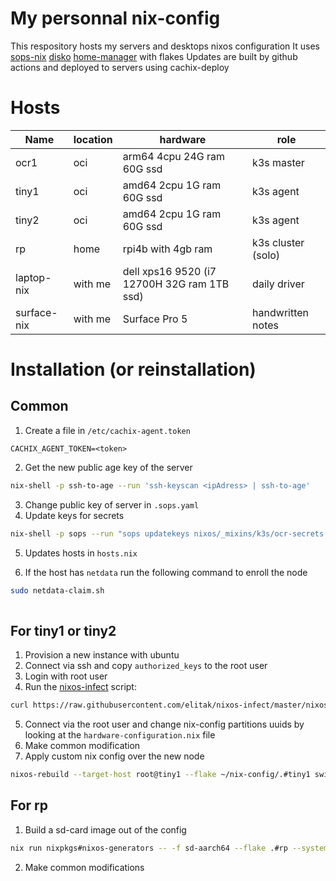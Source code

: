# My personnal nix-config

This respository hosts my servers and desktops nixos configuration
It uses [sops-nix](https://github.com/Mic92/sops-nix) [disko](https://github.com/nix-community/disko) [home-manager](https://github.com/nix-community/home-manager) with flakes
Updates are built by github actions and deployed to servers using cachix-deploy

# Hosts

| Name | location | hardware | role |
|------|----------|----------|------|
| ocr1 | oci      | arm64 4cpu 24G ram 60G ssd | k3s master |
| tiny1 | oci     | amd64 2cpu 1G ram 60G ssd  | k3s agent  |
| tiny2 | oci     | amd64 2cpu 1G ram 60G ssd  | k3s agent  |
| rp    | home    | rpi4b with 4gb ram         | k3s cluster (solo)  |
| laptop-nix | with me | dell xps16 9520 (i7 12700H 32G ram 1TB ssd) | daily driver |
| surface-nix | with me | Surface Pro 5 | handwritten notes |

# Installation (or reinstallation)

## Common

 1. Create a file in `/etc/cachix-agent.token`

 ```
 CACHIX_AGENT_TOKEN=<token>
 ```

 2. Get the new public age key of the server

 ```bash
 nix-shell -p ssh-to-age --run 'ssh-keyscan <ipAdress> | ssh-to-age'
 ```

 3. Change public key of server in `.sops.yaml`
 4. Update keys for secrets

 ```bash
nix-shell -p sops --run "sops updatekeys nixos/_mixins/k3s/ocr-secrets.yml"
 ```

 5. Updates hosts in `hosts.nix`

 6. If the host has  `netdata` run the following command to enroll the node

```bash
sudo netdata-claim.sh
   
```

## For tiny1 or tiny2

 1. Provision a new instance with ubuntu
 2. Connect via ssh and copy `authorized_keys` to the root user
 3. Login with root user
 4. Run the [nixos-infect](https://github.com/elitak/nixos-infect) script:

 ```bash
 curl https://raw.githubusercontent.com/elitak/nixos-infect/master/nixos-infect | NIX_CHANNEL=nixos-23.05 bash -x
 ```

 5. Connect via the root user and change nix-config partitions uuids by looking at the `hardware-configuration.nix` file
 6. Make common modification
 7. Apply custom nix config over the new node

 ```bash
 nixos-rebuild --target-host root@tiny1 --flake ~/nix-config/.#tiny1 switch
 ```

## For rp

1. Build a sd-card image out of the config

```bash
nix run nixpkgs#nixos-generators -- -f sd-aarch64 --flake .#rp --system aarch64-linux -o ../pi.sd
```

2. Make common modifications
